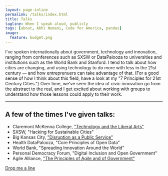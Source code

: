 ```yaml
---
layout: page-inline
permalink: /talks/index.html
title: Talks
tagline: When I speak aloud, publicly
tags: [about, Abhi Nemani, Code for America, pandas]
image:
  feature: budget.png
---
```


<p>I've spoken internationally about government, technology and innovation, ranging from conferences such as SXSW or DataPalooza to universities and institutions such as the World Bank and Stanford. I tend to talk about how cities are changing, and using technology to do more with less in the 21st century &#8212; and how entreprenuers can take advantage of that. (For a good sense of how I think about this field, have a look at my "7 Principles for 21st Century Cities.") Over time, we've seen the idea of civic innovation go from the abstract to the real, and I get excited about working with groups to understand how those lessons could apply to their work. </p>

<hr>
<a name="#talks"></a>

## A few of the times I've given talks: ##

* Claremont McKenna College, <a href="http://vimeo.com/81786078">"Technology and the Liberal Arts"</a>
* SXSW, "Hacking for Sustainable Cities"
* Big Kansas City, <a href="http://www.youtube.com/watch?v=OOh4XVBWWXQ">"Disruption as a Public Service"</a>
* Health DataPalooza, "Core Principles of Open Data"
* World Bank, "Spreading Innovation Around the World"
* Personal Democracy Forum, "Digital Inclusion and Open Government"
* Agile Alliance, <a href="http://www.agilealliance.org/resources/learning-center/keynote-coding-america-how-agile-and-lean-are-disrupting-government-and-why-they-need">"The Principles of Agile and of Government"</a>

<a markdown="0" href="mailto:abhinemani@gmail.com" class="btn">Drop me a line</a>
